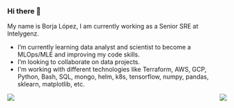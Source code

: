 ### Hi there 👋

My name is Borja López, I am currently working as a Senior SRE at Intelygenz.
- I’m currently learning data analyst and scientist to become a MLOps/MLE and improving my code skills.
- I’m looking to collaborate on data projects.
- I'm working with different technologies like Terraform, AWS, GCP, Python, Bash, SQL, mongo, helm, k8s, tensorflow, numpy, pandas, sklearn, matplotlib, etc.

<a href="https://github.com/blopezpi/github-readme-stats">
  <img align="left" src="https://github-readme-stats.vercel.app/api/top-langs/?username=blopezpi&langs_count=8&layout=compact" />
</a>
<a href="https://github.com/blopezpi/github-readme-stats">
  <img align="right" src="https://github-readme-stats.vercel.app/api?username=blopezpi&show_icons=true&theme=dark" />
</a>

<!--
**blopezpi/blopezpi** is a ✨ _special_ ✨ repository because its `README.md` (this file) appears on your GitHub profile.

Here are some ideas to get you started:

- 🔭 I’m currently working on ...
- 🌱 I’m currently learning ...
- 👯 I’m looking to collaborate on ...
- 🤔 I’m looking for help with ...
- 💬 Ask me about ...
- 📫 How to reach me: ...
- 😄 Pronouns: ...
- ⚡ Fun fact: ...
-->
